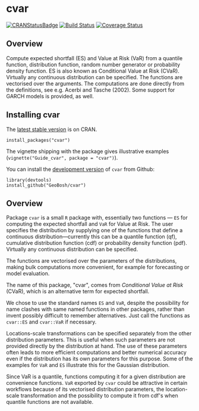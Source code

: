 

# cvar

[![CRANStatusBadge](https://www.r-pkg.org/badges/version/cvar)](https://cran.r-project.org/package=cvar)
[![Build Status](https://travis-ci.com/GeoBosh/cvar.svg?branch=master)](https://travis-ci.com/GeoBosh/cvar)
[![Coverage Status](https://coveralls.io/repos/github/GeoBosh/cvar/badge.svg?branch=master)](https://coveralls.io/github/GeoBosh/cvar?branch=master)


## Overview

Compute expected shortfall (ES) and Value at Risk (VaR) from a
quantile function, distribution function, random number generator or
probability density function.  ES is also known as Conditional Value
at Risk (CVaR). Virtually any continuous distribution can be
specified.  The functions are vectorised over the arguments.
The computations are done directly from the definitions, see e.g. Acerbi
and Tasche (2002). Some support for GARCH models is provided, as well.


## Installing cvar

The [latest stable version](https://cran.r-project.org/package=cvar) is on CRAN. 

    install_packages("cvar")

The vignette shipping with the package gives illustrative examples
(`vignette("Guide_cvar", package = "cvar")`).

You can install the [development version](https://github.com/GeoBosh/cvar) of `cvar` from Github:

    library(devtools)
    install_github("GeoBosh/cvar")


## Overview

Package `cvar` is a small `R` package with, essentially two
functions &#x2014; `ES` for computing the expected shortfall
and `VaR` for Value at Risk.  The user specifies the
distribution by supplying one of the functions that define a
continuous distribution&#x2014;currently this can be a quantile
function (qf), cumulative distribution function (cdf) or
probability density function (pdf). Virtually any continuous
distribution can be specified.

The functions are vectorised over the parameters of the
distributions, making bulk computations more convenient, for
example for forecasting or model evaluation.

The name of this package, "cvar", comes from *Conditional Value at
Risk* (CVaR), which is an alternative term for expected shortfall.

We chose to use the standard names `ES` and `VaR`,
despite the possibility for name clashes with same named
functions in other packages, rather than invent possibly
difficult to remember alternatives. Just call the functions as
`cvar::ES` and `cvar::VaR` if necessary.

Locations-scale transformations can be specified separately
from the other distribution parameters. This is useful when
such parameters are not provided directly by the distribution
at hand. The use of these parameters often leads to more
efficient computations and better numerical accuracy even if
the distribution has its own parameters for this purpose. Some
of the examples for `VaR` and `ES` illustrate this
for the Gaussian distribution.

Since VaR is a quantile, functions computing it for a given
distribution are convenience functions. `VaR` exported by
`cvar` could be attractive in certain workflows because of
its vectorised distribution parameters, the location-scale
transformation and the possibility to compute it from cdf's
when quantile functions are not available.

